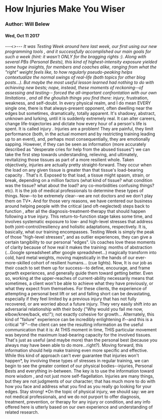 # How Injuries Make You Wiser
### Author: Will Belew
#### Wed, Oct 11 2017
---<*>---
It was Testing Week around here last week, our first using our new  programming tools , and it successfully accomplished our main goals for such a week (hint: it wasn't ONLY for the bragging rights :). Along with several PBs (Personal Bests), this kind of highest-intensity exposure yielded some huge insights, for members and coaches alike, ranging from what the "right" weight feels like, to how regularly pseudo-peaking helps contextualize the normal swings of real-life (both topics for other blog posts...). But maybe the most useful lesson learned had nothing to do with achieving new bests; nope, instead, these moments of reckoning--of assessing and testing-- forced the all-important confrontation with our own limitations , and all the ghoulish things you find there: injury*, frustration, weakness, and self-doubt. In every physical realm, and I do mean EVERY single one, there is that always-present opponent, often dwelling near the edges but sometimes, dramatically, totally apparent. It's shadowy, abstract, unknown and lurking, until it is suddenly  extremely  real. It can alter careers, change life-trajectories and dictate how every hour of a person's life is spent. It is called  injury .  Injuries are a problem! They are painful, they limit performance (both, in the actual moment and by restricting training leading up to an event), and, perhaps most consequentially, they are emotionally sapping. However,  if they can be seen as information (more accurately described as "desperate cries for help from the abused tissues") we can take the first step towards understanding, relieving, and ultimately, revitalizing those tissues as part of a more resilient whole.  Taken objectively, injuries are actually pretty straight-forward. They occur when  the load on any given tissue is greater than that tissue's load-bearing capacity . That's it. Exposed to that load, a tissue might spasm, strain, or break, depending on a million factors (what kind of tissue? what condition was the tissue? what about the load? any co-morbidities confusing things? etc). It is the job of medical professionals to determine these types of things. Now--to be extremely clear--we are not doctors and we don't play them on TV*. And for those very reasons, we have centered our business around helping people with the critical (and oft-neglected) steps back to  function ,  after  all the diagnosis-treatment-therapy that should happen following a true injury.  This return-to-function stage takes some time, and involves systematic exposure to low- and high-level stresses that address both joint-control/resiliency and holisitic adaptations, respectively. It is, basically, what our training encompasses.  Testing Week is simply the peak of those "high-level stresses", and as outlier experiences, they can give a certain tangibility to our personal "edges". Us coaches love these moments of clarity because of how real it makes the training: months of abstraction (...Google spreadsheet after google spreadsheet...) magically transform into cold, hard metal weights, moving majestically in the hands of our ever-more-skilled cohort of resilient humans... (cue lights).  Now, It is our job as their coach to set them up for success--to define, encourage, and frame growth experiences, and generally guide them toward getting better. Even so, working at the upper-reaches of current-ability necessarily means that sometimes, a client won't be able to achieve what they have previously, or what they expect from themselves. For these clients, the experience of attempting a personal best lift or set and   falling short  can  be devastating, especially if they feel limited by a previous injury that has not fully recovered, or are worried about a future injury.  They very easily shift into an adversarial relationship with their body ("Why would you fail me now, elbow/knee/back, etc!"); not exactly cohesive for growth... Alternately, this kind of "failure" experience can be incredibly enlightening if--and this is a critical "IF"--the client can see the resulting information as the useful communication that it is: At THIS moment in time, THIS particular movement was beyond the maximum load-bearing capacity for the involved tissues. That's just as useful (and maybe more) than the personal best (because you always may have been able to do more...right?). Moving forward, this information should help make training even more specific and effective. While this kind of approach can't ever guarantee that injuries won't happen*, by involving these types of stresses in regular training, we can begin to see the greater context of our physical bodies--injuries, Personal Bests and everything in-between. The key is to use the information toward  more wisdom , and not just more self-flagellation. Injuries are many things, but they are not judgments of our character; that has much more to do with how you face and address what you find as you really go looking for your edges. Stay strong!  *On the topic of physical injury, we should say:  we are not medical professionals, and we do not purport to offer diagnosis, treatment, prevention, or therapy for any injury or condition, and any info offered here is utterly based on our own experience and understanding of related research.
                        